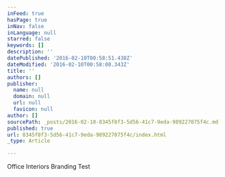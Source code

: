 ```yaml
---
inFeed: true
hasPage: true
inNav: false
inLanguage: null
starred: false
keywords: []
description: ''
datePublished: '2016-02-10T00:58:51.438Z'
dateModified: '2016-02-10T00:58:08.343Z'
title: ''
authors: []
publisher:
  name: null
  domain: null
  url: null
  favicon: null
author: []
sourcePath: _posts/2016-02-10-8345f8f3-5d56-41c7-9eda-989227075f4c.md
published: true
url: 8345f8f3-5d56-41c7-9eda-989227075f4c/index.html
_type: Article

---
```

Office Interiors Branding Test
